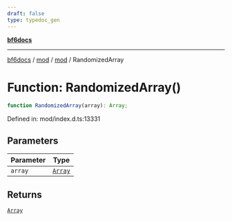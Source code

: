 ```yaml
---
draft: false
type: typedoc_gen
---
```


[**bf6docs**](../../../_index.md)

***

[bf6docs](../../../_index.md) / [mod](../../_index.md) / [mod](../_index.md) / RandomizedArray

# Function: RandomizedArray()

```ts
function RandomizedArray(array): Array;
```

Defined in: mod/index.d.ts:13331

## Parameters

| Parameter | Type |
| ------ | ------ |
| `array` | [`Array`](../Array/_index.md) |

## Returns

[`Array`](../Array/_index.md)
